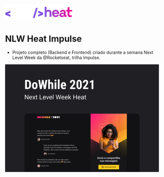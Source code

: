 <img src=".github/nlw-heat.png">

# NLW Heat Impulse

- Projeto completo (Backend e Frontend) criado durante a semana Next Level Week da @Rocketseat, trilha Impulse.

<img src=".github/capa.png">

